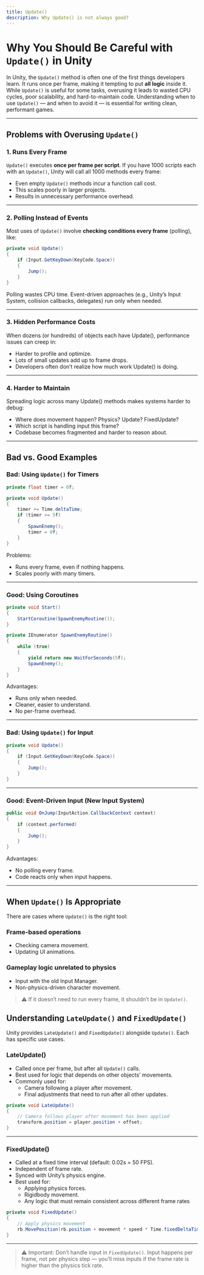 ```yaml
---
title: Update()
description: Why Update() is not always good?
---
```


# Why You Should Be Careful with `Update()` in Unity

In Unity, the `Update()` method is often one of the first things developers learn. It runs once per frame, making it tempting to put **all logic** inside it. While `Update()` is useful for some tasks, overusing it leads to wasted CPU cycles, poor scalability, and hard-to-maintain code. Understanding when to use `Update()` — and when to avoid it — is essential for writing clean, performant games.

---

## Problems with Overusing `Update()`

### 1. Runs Every Frame
`Update()` executes **once per frame per script**. If you have 1000 scripts each with an `Update()`, Unity will call all 1000 methods every frame:

- Even empty `Update()` methods incur a function call cost.
- This scales poorly in larger projects.
- Results in unnecessary performance overhead.

---

### 2. Polling Instead of Events
Most uses of `Update()` involve **checking conditions every frame** (polling), like:

```csharp
private void Update()
{
    if (Input.GetKeyDown(KeyCode.Space))
    {
        Jump();
    }
}
```

Polling wastes CPU time. Event-driven approaches (e.g., Unity’s Input System, collision callbacks, delegates) run only when needed.

---

### 3. Hidden Performance Costs
When dozens (or hundreds) of objects each have Update(), performance issues can creep in:
- Harder to profile and optimize.
- Lots of small updates add up to frame drops.
- Developers often don’t realize how much work Update() is doing.

---

### 4. Harder to Maintain

Spreading logic across many Update() methods makes systems harder to debug:
- Where does movement happen? Physics? Update? FixedUpdate?
- Which script is handling input this frame?
- Codebase becomes fragmented and harder to reason about.

---

## Bad vs. Good Examples

### Bad: Using `Update()` for Timers

```csharp
private float timer = 0f;

private void Update()
{
    timer += Time.deltaTime;
    if (timer >= 5f)
    {
        SpawnEnemy();
        timer = 0f;
    }
}
```
Problems:
- Runs every frame, even if nothing happens.
- Scales poorly with many timers.

---

### Good: Using Coroutines

```csharp
private void Start()
{
    StartCoroutine(SpawnEnemyRoutine());
}

private IEnumerator SpawnEnemyRoutine()
{
    while (true)
    {
        yield return new WaitForSeconds(5f);
        SpawnEnemy();
    }
}
```

Advantages:
- Runs only when needed.
- Cleaner, easier to understand.
- No per-frame overhead.

---

### Bad: Using `Update()` for Input

```csharp
private void Update()
{
    if (Input.GetKeyDown(KeyCode.Space))
    {
        Jump();
    }
}
```

---

### Good: Event-Driven Input (New Input System)

```csharp
public void OnJump(InputAction.CallbackContext context)
{
    if (context.performed)
    {
        Jump();
    }
}
```

Advantages:
- No polling every frame.
- Code reacts only when input happens.

---

## When `Update()` Is Appropriate
There are cases where `Update()` is the right tool:

### Frame-based operations
- Checking camera movement.
- Updating UI animations.

### Gameplay logic unrelated to physics
- Input with the old Input Manager.
- Non-physics-driven character movement.

> ⚠️ If it doesn’t need to run every frame, it shouldn’t be in `Update()`.

## Understanding `LateUpdate()` and `FixedUpdate()`
Unity provides `LateUpdate()` and `FixedUpdate()` alongside `Update()`. Each has specific use cases.

### LateUpdate()
- Called once per frame, but after all `Update()` calls.
- Best used for logic that depends on other objects’ movements.
- Commonly used for:
  - Camera following a player after movement.
  - Final adjustments that need to run after all other updates.


```csharp
private void LateUpdate()
{
    // Camera follows player after movement has been applied
    transform.position = player.position + offset;
}
```

---

### FixedUpdate()
- Called at a fixed time interval (default: 0.02s = 50 FPS).
- Independent of frame rate.
- Synced with Unity’s physics engine.
- Best used for:
    - Applying physics forces.
    - Rigidbody movement.
    - Any logic that must remain consistent across different frame rates


```csharp
private void FixedUpdate()
{
    // Apply physics movement
    rb.MovePosition(rb.position + movement * speed * Time.fixedDeltaTime);
}
```

---

> ⚠️ Important: Don’t handle input in `FixedUpdate()`. Input happens per frame, not per physics step — you’ll miss inputs if the frame rate is higher than the physics tick rate.